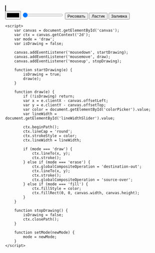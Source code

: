 <html>
<head>
    <title>Графический редактор</title>
    <style>
        #canvas {
            border: 1px solid black;
        }
    </style>
</head>
<body>
    <canvas id="canvas" width="500" height="500"></canvas>
    <br>
    <input type="color" id="colorPicker">
    <input type="range" id="lineWidthSlider" min="1" max="10" value="1">
    <button onclick="setMode('draw')">Рисовать</button>
    <button onclick="setMode('erase')">Ластик</button>
    <button onclick="setMode('fill')">Заливка</button>

    <script>
        var canvas = document.getElementById('canvas');
        var ctx = canvas.getContext('2d');
        var mode = 'draw';
        var isDrawing = false;

        canvas.addEventListener('mousedown', startDrawing);
        canvas.addEventListener('mousemove', draw);
        canvas.addEventListener('mouseup', stopDrawing);

        function startDrawing(e) {
            isDrawing = true;
            draw(e);
        }

        function draw(e) {
            if (!isDrawing) return;
            var x = e.clientX - canvas.offsetLeft;
            var y = e.clientY - canvas.offsetTop;
            var color = document.getElementById('colorPicker').value;
            var lineWidth = document.getElementById('lineWidthSlider').value;

            ctx.beginPath();
            ctx.lineCap = 'round';
            ctx.strokeStyle = color;
            ctx.lineWidth = lineWidth;

            if (mode === 'draw') {
                ctx.lineTo(x, y);
                ctx.stroke();
            } else if (mode === 'erase') {
                ctx.globalCompositeOperation = 'destination-out';
                ctx.lineTo(x, y);
                ctx.stroke();
                ctx.globalCompositeOperation = 'source-over';
            } else if (mode === 'fill') {
                ctx.fillStyle = color;
                ctx.fillRect(0, 0, canvas.width, canvas.height);
            }
        }

        function stopDrawing() {
            isDrawing = false;
            ctx.closePath();
        }

        function setMode(newMode) {
            mode = newMode;
        }
    </script>
</body>
</html>



